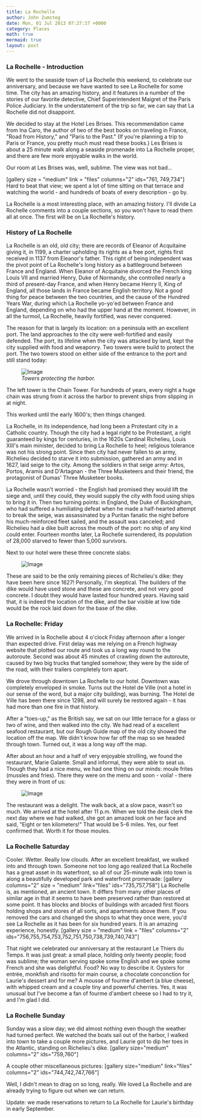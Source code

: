 ```yaml
---
title: La Rochelle
author: John Zumsteg
date: Mon, 01 Jul 2013 07:27:37 +0000
category: Places
math: true
mermaid: true
layout: post
---
```

<h3>La Rochelle - Introduction</h3>
We went to the seaside town of La Rochelle this weekend, to celebrate our anniversary, and because we have wanted to see La Rochelle for some time. The city has an amazing history, and it features in a number of the stories of our favorite detective, Chief Superintendent Maigret of the Paris Police Judiciary. In the understatement of the trip so far, we can say that La Rochelle did not disappoint.

We decided to stay at the Hotel Les Brises. This recommendation came from Ina Caro, the author of two of the best books on traveling in France, "Road from History," and "Paris to the Past." (If you're planning a trip to Paris or France, you pretty much must read these books.) Les Brises is about a 25 minute walk along a seaside promenade into La Rochelle proper, and there are few more enjoyable walks in the world.

Our room at Les Brises was, well, sublime. The view was not bad...

[gallery size = "medium" link = "files" columns="2" ids="761, 749,734"]
Hard to beat that view; we spent a lot of time sitting on that terrace and watching the world - and hundreds of boats of every description - go by.

La Rochelle is a most interesting place, with an amazing history. I'll divide La Rochelle comments into a couple sections, so you won't have to read them all at once. The first will be on La Rochelle's history.
<h3>History of La Rochelle</h3>
La Rochelle is an old, old city; there are records of Eleanor of Acquitaine giving it, in 1199, a charter upholding its rights as a free port, rights first received in 1137 from Eleanor's father. This right of being independent was the pivot point of La Rochelle's long history as a battleground between France and England. When Eleanor of Acquitaine divorced the French king Louis VII and married Henry, Duke of Normandy, she controlled nearly a third of present-day France, and when Henry became Henry II, King of England, all those lands in France became English territory. Not a good thing for peace between the two countries, and the cause of the Hundred Years War, during which La Rochelle yo-yo'ed between France and England, depending on who had the upper hand at the moment. However, in all the turmoil, La Rochelle, heavily fortified, was never conquered.

The reason for that is largely its location: on a peninsula with an excellent port. The land approaches to the city were well-fortified and easily defended. The port, its lifeline when the city was attacked by land, kept the city supplied with food and weaponry. Two towers were build to protect the port. The two towers stood on either side of the entrance to the port and still stand today:

<figure>
	<img src="{{"/assets/images/2013/06/DSC03112.jpg" | prepend: site.baseurl | prepend: site.url }}" alt="Image" />
	<figcaption><em>Towers protecting the harbor.</em></figcaption>
</figure>



The left tower is the Chain Tower. For hundreds of years, every night a huge chain was strung from it across the harbor to prevent ships from slipping in at night.

This worked until the early 1600's; then things changed.

La Rochelle, in its independence, had long been a Protestant city in a Catholic country. Though the city had a legal right to be Protestant, a right guaranteed by kings for centuries, in the 1620s Cardinal Richelieu, Louis XIII's main minister, decided to bring La Rochelle to heel; religious tolerance was not his strong point. Since then city had never fallen to an army, Richelieu decided to starve it into submission, gathered an army and in 1627, laid seige to the city. Among the soldiers in that seige army: Artos, Portos, Aramis and D'Artagnan - the Three Musketeers and their friend, the protagonist of Dumas' Three Musketeer books.

La Rochelle wasn't worried - the English had promised they would lift the siege and, until they could, they would supply the city with food using ships to bring it in. Then two turning points: in England, the Duke of Buckingham, who had suffered a humiliating defeat when he made a half-hearted attempt to break the seige, was assassinated by a Puritan fanatic the night before his much-reinforced fleet sailed, and the assault was canceled; and Richelieu had a dike built across the mouth of the port: no ship of any kind could enter. Fourteen months later, La Rochelle surrendered, its population of 28,000 starved to fewer than 5,000 survivors.

Next to our hotel were these three concrete slabs:

<figure>
	<img src="{{"/assets/images/2013/06/IMG_7328.jpg" | prepend: site.baseurl | prepend: site.url }}" alt="Image" />
	<figcaption></figcaption>
</figure>

These are said to be the only remaining pieces of Richelieu's dike: they have been here since 1627! Personally, I'm skeptical. The builders of the dike would have used stone and these are concrete, and not very good concrete. I doubt they would have lasted four hundred years. Having said that, it is indeed the location of the dike, and the bar visible at low tide would be the rock laid down for the base of the dike.
<h3>La Rochelle: Friday</h3>
We arrived in la Rochelle about 4 o'clock Friday afternoon after a longer than expected drive. First delay was me relying on a French highway website that plotted our route and took us a long way round to the autoroute. Second was about 45 minutes of crawling down the autoroute, caused by two big trucks that tangled somehow; they were by the side of the road, with their trailers completely torn apart.

We drove through downtown La Rochelle to our hotel. Downtown was completely enveloped in smoke. Turns out the Hotel de Ville (not a hotel in our sense of the word, but a major city building), was burning. The Hotel de Ville has been there since 1298, and will surely be restored again - it has had more than one fire in that history.

After a "toes-up," as the British say, we sat on our little terrace for a glass or two of wine, and then walked into the city. We had read of a excellent seafood restaurant, but our Rough Guide map of the old city showed the location off the map. We didn't know how far off the map so we headed through town. Turned out, it was a long way off the map.

After about an hour and a half of very enjoyable strolling, we found the restaurant, Marie Galante. Small and informal, they were able to seat us. Though they had a nice menu, we had one thing on our minds: moule frites (mussles and fries). There they were on the menu and soon - voila! - there they were in front of us:
<figure>
	<img src="{{"/assets/images/2013/06/DSC03114.jpg" | prepend: site.baseurl | prepend: site.url }}" alt="Image" />
	<figcaption></figcaption>
</figure>


The restaurant was a delight. The walk back, at a slow pace, wasn't so much. We arrived at the hotel after 11 p.m. When we told the desk clerk the next day where we had walked, she got an amazed look on her face and said, "Eight or ten kilometers!" That would be 5-6 miles. Yes, our feet confirmed that. Worth it for those moules.
<h3>La Rochelle Saturday</h3>
Cooler. Wetter. Really low clouds. After an excellent breakfast, we walked into and through town. Someone not too long ago realized that La Rochelle has a great asset in its waterfront, so all of our 25-minute walk into town is along a beautifully developed park and waterfront promenade:
[gallery columns="2" size = "medium" link="files" ids="735,757,758"]
La Rochelle is, as mentioned, an ancient town. It differs from many other places of similar age in that it seems to have been preserved rather than restored at some point. It has blocks and blocks of buildings with arcaded first floors holding shops and stores of all sorts, and apartments above them. If you removed the cars and changed the shops to what they once were, you'd see La Rochelle as it has been for six hundred years. It is an amazing experience, honestly.
[gallery size = "medium" link = "files" columns="2" ids="756,755,754,753,752,751,750,738,739,740,743"]

That night we celebrated our anniversary at the restaurant Le Thiers du Temps. It was just great: a small place, holding only twenty people; food was sublime; the woman serving spoke some English and we spoke some French and she was delightful. Food? No way to describe it. Oysters for entrée, monkfish and risotto for main course, a chocolate conconction for Laurie's dessert and for me? A mousse of fourme d'ambert (a blue cheese), with whipped cream and a couple tiny and powerful cherries. Yes, it was unusual but I've become a fan of fourme d'ambert cheese so I had to try it, and I'm glad I did.
<h3>La Rochelle Sunday</h3>
Sunday was a slow day; we did almost nothing even though the weather had turned perfect. We watched the boats sail out of the harbor, I walked into town to take a couple more pictures, and Laurie got to dip her toes in the Atlantic, standing on Richelieu's dike.
[gallery size="medium" columns="2" ids="759,760"]

A couple other miscellaneous pictures:
[gallery size="medium" link="files" columns="2" ids="744,742,747,766"]

Well, I didn't mean to drag on so long, really. We loved La Rochelle and are already trying to figure out when we can return.

Update: we made reservations to return to La Rochelle for Laurie's birthday in early September.
